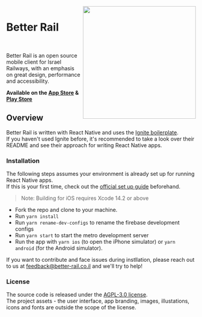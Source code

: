 <img src="https://better-rail.co.il/assets/images/iphone-screenshot@2x.png" width="300" align="right">

# Better Rail

<a href="https://github.com/guytepper/better-rail/blob/main/LICENSE"><img src="https://img.shields.io/badge/license-AGPL--3.0-brightgreen" alt="" /></a>&nbsp;<a href="https://twitter.com/better_rail"><img src="https://img.shields.io/twitter/follow/better_rail" alt="" /></a>

Better Rail is an open source mobile client for Israel Railways, with an emphasis on great design, performance and accessibility.

**Available on the [App Store](https://apps.apple.com/il/app/better-rail/id1562982976)</a> & [Play Store](https://play.google.com/store/apps/details?id=com.betterrail)**

## Overview

Better Rail is written with React Native and uses the [Ignite boilerplate](https://github.com/infinitered/ignite/).  
If you haven't used Ignite before, it's recommended to take a look over their README and see their approach for writing React Native apps.

### Installation

The following steps assumes your environment is already set up for running React Native apps.  
If this is your first time, check out the [official set up guide](https://reactnative.dev/docs/environment-setup) beforehand.

> Note: Building for iOS requires Xcode 14.2 or above

- Fork the repo and clone to your machine.
- Run `yarn install`
- Run `yarn rename-dev-configs` to rename the firebase development configs
- Run `yarn start` to start the metro development server
- Run the app with `yarn ios` (to open the iPhone simulator) or `yarn android` (for the Android simulator).

If you want to contribute and face issues during instllation, please reach out to us at feedback@better-rail.co.il and we'll try to help!

### License

The source code is released under the [AGPL-3.0 license](https://github.com/guytepper/better-rail/blob/main/LICENSE).  
The project assets - the user interface, app branding, images, illustations, icons and fonts are outside the scope of the license.
